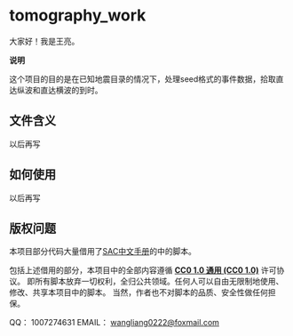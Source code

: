 # tomography_work

大家好！我是王亮。

**说明**

这个项目的目的是在已知地震目录的情况下，处理seed格式的事件数据，拾取直达纵波和直达横波的到时。

## 文件含义
以后再写

## 如何使用
以后再写

## 版权问题
本项目部分代码大量借用了[SAC中文手册](https://github.com/seisman/SAC_Docs_zh)的中的脚本。

包括上述借用的部分，本项目中的全部内容遵循 [**CC0 1.0 通用 (CC0 1.0)**](https://creativecommons.org/publicdomain/zero/1.0/deed.zh) 许可协议。
即所有脚本放弃一切权利，全归公共领域。任何人可以自由无限制地使用、修改、共享本项目中的脚本。
当然，作者也不对脚本的品质、安全性做任何担保。

QQ： 1007274631
EMAIL： wangliang0222@foxmail.com